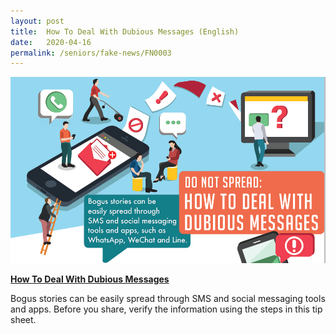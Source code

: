 ```yaml
---
layout: post
title:  How To Deal With Dubious Messages (English)
date:   2020-04-16
permalink: /seniors/fake-news/FN0003
---
```


![How to deal with dubious messages](/images/dubious-messages-English.png)

**[How To Deal With Dubious Messages](/infographic/Dubious-Messages-Eng.pdf)**

Bogus stories can be easily spread through SMS and social messaging tools and apps. Before you share, verify the information using the steps in this tip sheet. 

